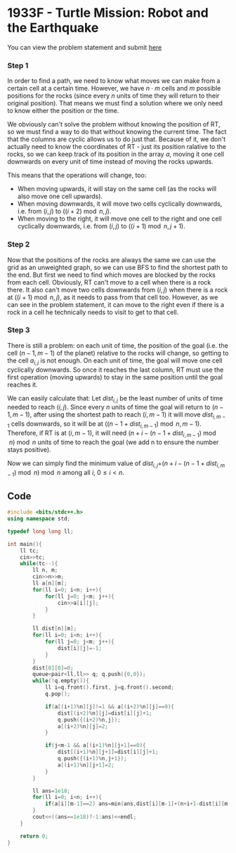 # 1933F - Turtle Mission: Robot and the Earthquake
You can view the problem statement and submit [here](https://codeforces.com/contest/1933/problem/F)

### Step 1
In order to find a path, we need to know what moves we can make from a certain cell at a certain time. However, we have $n⋅m$ cells and $m$ possible positions for the rocks (since every $n$ units of time they will return to their original position). That means we must find a solution where we only need to know either the position or the time.

We obviously can't solve the problem without knowing the position of RT, so we must find a way to do that without knowing the current time. The fact that the columns are cyclic allows us to do just that. Because of it, we don't actually need to know the coordinates of RT - just its position ralative to the rocks, so we can keep track of its position in the array $a$, moving it one cell downwards on every unit of time instead of moving the rocks upwards.

This means that the operations will change, too:
 - When moving upwards, it will stay on the same cell (as the rocks will also move one cell upwards).
 - When moving downwards, it will move two cells cyclically downwards, i.e. from $(i,j)$ to $((i+2) \bmod n,j)$.
 - When moving to the right, it will move one cell to the right and one cell cyclically downwards, i.e. from $(i,j)$ to $((i+1) \bmod n,j+1)$.

### Step 2
Now that the positions of the rocks are always the same we can use the grid as an unweighted graph, so we can use BFS to find the shortest path to the end. But first we need to find which moves are blocked by the rocks from each cell. Obviously, RT can't move to a cell when there is a rock there. It also can't move two cells downwards from $(i,j)$ when there is a rock at $((i+1) \bmod n,j)$, as it needs to pass from that cell too. However, as we can see in the problem statement, it can move to the right even if there is a rock in a cell he technically needs to visit to get to that cell.

### Step 3
There is still a problem: on each unit of time, the position of the goal (i.e. the cell $(n-1,m-1)$ of the planet) relative to the rocks will change, so getting to the cell $a$<sub>$i,j$</sub> is not enough. On each unit of time, the goal will move one cell cyclically downwards. So once it reaches the last column, RT must use the first operation (moving upwards) to stay in the same position until the goal reaches it. 

We can easily calculate that:
Let $dist$<sub>$i,j$</sub> be the least number of units of time needed to reach $(i,j)$. Since every $n$ units of time the goal will return to $(n-1,m-1)$, after using the shortest path to reach $(i,m-1)$ it will move $dist$<sub>$i,m-1$</sub> cells downwards, so it will be at $((n-1+dist$<sub>$i,m-1$</sub>$) \bmod n,m-1)$. 
Therefore, if RT is at $(i,m-1)$, it will need $(n+i-(n-1+dist$<sub>$i,m-1$</sub>$) \bmod n) \bmod n$ units of time to reach the goal (we add n to ensure the number stays positive).

Now we can simply find the minimum value of $dist$<sub>$i,j$</sub>$+(n+i-(n-1+dist$<sub>$i,m-1$</sub>$) \bmod n) \bmod n$ among all $i$, $0 \leq i < n$.

## Code
```cpp
#include <bits/stdc++.h>
using namespace std;

typedef long long ll;

int main(){
    ll tc;
    cin>>tc;
    while(tc--){
        ll n, m;
        cin>>n>>m;
        ll a[n][m];
        for(ll i=0; i<n; i++){
            for(ll j=0; j<m; j++){
                cin>>a[i][j];
            }
        }

        ll dist[n][m];
        for(ll i=0; i<n; i++){
            for(ll j=0; j<m; j++){
                dist[i][j]=-1;
            }
        }
        dist[0][0]=0;
        queue<pair<ll,ll>> q; q.push({0,0});
        while(!q.empty()){
            ll i=q.front().first, j=q.front().second;
            q.pop();

            if(a[(i+1)%n][j]!=1 && a[(i+2)%n][j]==0){ 
                dist[(i+2)%n][j]=dist[i][j]+1;
                q.push({(i+2)%n,j});
                a[(i+2)%n][j]=2;
            }

            if(j<m-1 && a[(i+1)%n][j+1]==0){
                dist[(i+1)%n][j+1]=dist[i][j]+1;
                q.push({(i+1)%n,j+1});
                a[(i+1)%n][j+1]=2;
            }
        }

        ll ans=1e18;
        for(ll i=0; i<n; i++){
            if(a[i][m-1]==2) ans=min(ans,dist[i][m-1]+(n+i+1-dist[i][m-1]%n)%n);
        }
        cout<<((ans==1e18)?-1:ans)<<endl;
    }

    return 0;
}
```
